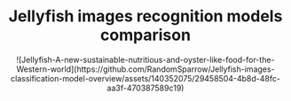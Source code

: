 <header>

<h1 align="center">Jellyfish images recognition models comparison</h1>

<div align="center">
![Jellyfish-A-new-sustainable-nutritious-and-oyster-like-food-for-the-Western-world](https://github.com/RandomSparrow/Jellyfish-images-classification-model-overview/assets/140352075/29458504-4b8d-48fc-aa3f-470387589c19)
